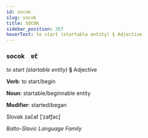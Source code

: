 ```yaml
---
id: socok
slug: socok
title: SOCOK
sidebar_position: 357
hoverText: to start (startable entity) § Adjective
---
```


### socok&emsp;<span kind="abugida">ɐꞇ̑</span>

*to start (startable entity)* **§** Adjective

**Verb**: to start/begin

**Noun**: startable/beginnable entity

**Modifier**: started/began

Slovak začať [ˈzat͡ʃac]

*Balto-Slavic Language Family*